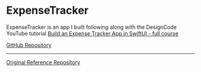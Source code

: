 # ExpenseTracker

ExpenseTracker is an app I built following along with the DesignCode YouTube tutorial [Build an Expense Tracker App in SwiftUI - full course](https://www.youtube.com/watch?v=Bu6fAlltatA)

[GitHub Repository](https://github.com/jwpettit/ExpenseTracker)

---

[Original Reference Repository](https://github.com/Dara-To/ExpenseTrackerApp)
